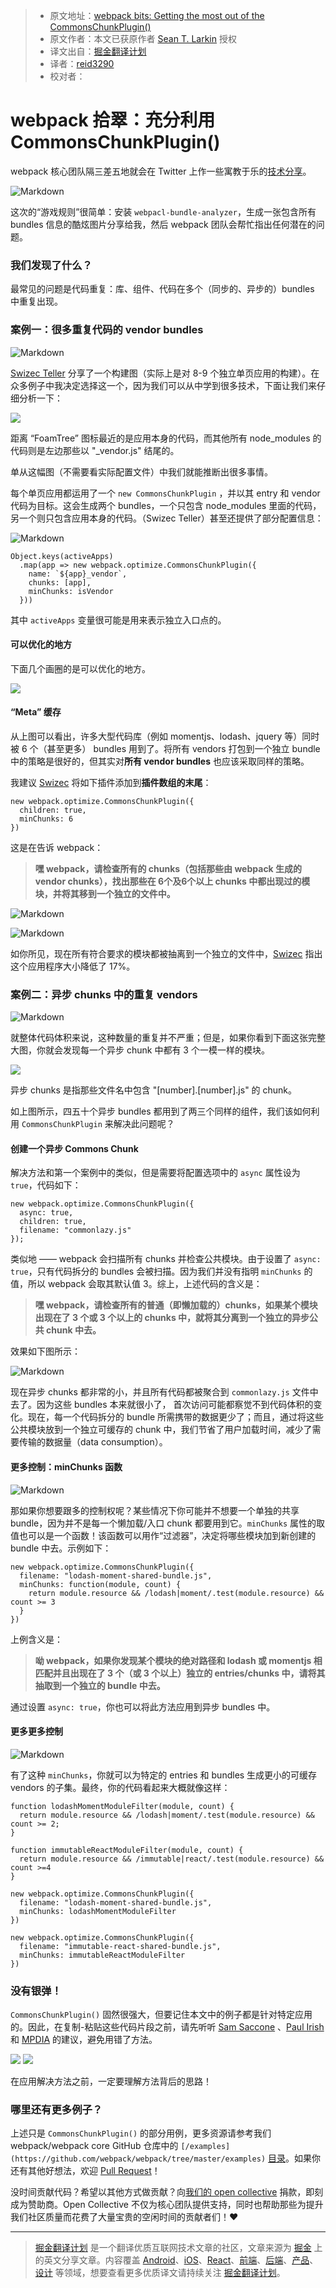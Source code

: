 > * 原文地址：[webpack bits: Getting the most out of the CommonsChunkPlugin()](https://medium.com/webpack/webpack-bits-getting-the-most-out-of-the-commonschunkplugin-ab389e5f318#.hn8v7ul1f)
> * 原文作者：本文已获原作者 [Sean T. Larkin](https://medium.com/@TheLarkInn) 授权
> * 译文出自：[掘金翻译计划](https://github.com/xitu/gold-miner)
> * 译者：[reid3290](https://github.com/reid3290)
> * 校对者：

# webpack 拾翠：充分利用 CommonsChunkPlugin() #

webpack 核心团队隔三差五地就会在 Twitter 上作一些寓教于乐的[技术分享](https://twitter.com/TheLarkInn/status/842817690951733248)。

![Markdown](http://i4.buimg.com/1949/614a949156a09f9e.png)

这次的“游戏规则”很简单：安装 `webpacl-bundle-analyzer`，生成一张包含所有 bundles 信息的酷炫图片分享给我，然后 webpack 团队会帮忙指出任何潜在的问题。

### 我们发现了什么？ ###

最常见的问题是代码重复：库、组件、代码在多个（同步的、异步的）bundles 中重复出现。

### 案例一：很多重复代码的 vendor bundles ###

![Markdown](http://i4.buimg.com/1949/4861f2a4f8e4ad74.png)

[Swizec Teller](https://medium.com/@swizec) 分享了一个构建图（实际上是对 8-9 个独立单页应用的构建）。在众多例子中我决定选择这一个，因为我们可以从中学到很多技术，下面让我们来仔细分析一下：

<img class="progressiveMedia-noscript js-progressiveMedia-inner" src="https://cdn-images-1.medium.com/max/2000/1*Mt5awEvcigXceRDpZRX4Dw.png">

距离 “FoamTree” 图标最近的是应用本身的代码，而其他所有 node_modules 的代码则是左边那些以 "_vendor.js" 结尾的。

单从这幅图（不需要看实际配置文件）中我们就能推断出很多事情。

每个单页应用都运用了一个 `new CommonsChunkPlugin` ，并以其 entry 和 vendor 代码为目标。这会生成两个 bundles，一个只包含 node_modules 里面的代码，另一个则只包含应用本身的代码。（Swizec Teller）甚至还提供了部分配置信息：

![Markdown](http://i4.buimg.com/1949/5a6138ec9a638b46.png)

    Object.keys(activeApps)
      .map(app => new webpack.optimize.CommonsChunkPlugin({
        name: `${app}_vendor`,
        chunks: [app],
        minChunks: isVendor
      }))

其中 `activeApps` 变量很可能是用来表示独立入口点的。

#### 可以优化的地方 ####

下面几个画圈的是可以优化的地方。

<img class="progressiveMedia-noscript js-progressiveMedia-inner" src="https://cdn-images-1.medium.com/max/800/1*D4m4sa9X1V05y7I7ZCMbZA.png">

#### “Meta” 缓存 ####

从上图可以看出，许多大型代码库（例如 momentjs、lodash、jquery 等）同时被 6 个（甚至更多） bundles 用到了。将所有 vendors 打包到一个独立 bundle 中的策略是很好的，但其实对**所有 vendor bundles** 也应该采取同样的策略。

我建议 [Swizec](https://medium.com/@swizec) 将如下插件添加到**插件数组的末尾**：

    new webpack.optimize.CommonsChunkPlugin({
      children: true, 
      minChunks: 6
    })

这是在告诉 webpack：

> **嘿 webpack，请检查所有的 chunks（包括那些由 webpack 生成的 vendor chunks），找出那些在 6个及6个以上 chunks 中都出现过的模块，并将其移到一个独立的文件中。**

![Markdown](http://i4.buimg.com/1949/e78d1afe76a28e8c.png)


![Markdown](http://i4.buimg.com/1949/34e0c53c6bcbebc0.png)

如你所见，现在所有符合要求的模块都被抽离到一个独立的文件中，[Swizec](https://medium.com/@swizec) 指出这个应用程序大小降低了 17%。

### 案例二：异步 chunks 中的重复 vendors

![Markdown](http://i4.buimg.com/1949/6c6cf1a954d205cf.png)

就整体代码体积来说，这种数量的重复并不严重；但是，如果你看到下面这张完整大图，你就会发现每一个异步 chunk 中都有 3 个一模一样的模块。

<img class="progressiveMedia-noscript js-progressiveMedia-inner" src="https://cdn-images-1.medium.com/max/2000/1*yRCgk_pzDpkMfQGKpCO_HA.jpeg">

异步 chunks 是指那些文件名中包含 "[number].[number].js" 的 chunk。

如上图所示，四五十个异步 bundles 都用到了两三个同样的组件，我们该如何利用 `CommonsChunkPlugin` 来解决此问题呢？

#### 创建一个异步 Commons Chunk ####

解决方法和第一个案例中的类似，但是需要将配置选项中的 `async` 属性设为 `true`，代码如下：

    new webpack.optimize.CommonsChunkPlugin({
      async: true, 
      children: true, 
      filename: "commonlazy.js"
    });

类似地 —— webpack 会扫描所有 chunks 并检查公共模块。由于设置了 `async: true`，只有代码拆分的 bundles 会被扫描。因为我们并没有指明 `minChunks` 的值，所以 webpack 会取其默认值 3。综上，上述代码的含义是：

> **嘿 webpack，请检查所有的普通（即懒加载的）chunks，如果某个模块出现在了 3 个或 3 个以上的 chunks 中，就将其分离到一个独立的异步公共 chunk 中去。**

效果如下图所示：

![Markdown](http://i4.buimg.com/1949/626cbab70072f442.png)

现在异步 chunks 都非常的小，并且所有代码都被聚合到 `commonlazy.js` 文件中去了。因为这些 bundles 本来就很小了， 首次访问可能都察觉不到代码体积的变化。现在，每一个代码拆分的 bundle 所需携带的数据更少了；而且，通过将这些公共模块放到一个独立可缓存的 chunk 中，我们节省了用户加载时间，减少了需要传输的数据量（data consumption）。

#### 更多控制：minChunks 函数 ####

![Markdown](http://i4.buimg.com/1949/4c434dda7236e0e0.png)

那如果你想要跟多的控制权呢？某些情况下你可能并不想要一个单独的共享 bundle，因为并不是每一个懒加载/入口 chunk 都要用到它。`minChunks` 属性的取值也可以是一个函数！该函数可以用作“过滤器”，决定将哪些模块加到新创建的 bundle 中去。示例如下：

    new webpack.optimize.CommonsChunkPlugin({
      filename: "lodash-moment-shared-bundle.js", 
      minChunks: function(module, count) { 
        return module.resource && /lodash|moment/.test(module.resource) && count >= 3
      }
    })

上例含义是：

> **呦 webpack，如果你发现某个模块的绝对路径和 lodash 或 momentjs 相匹配并且出现在了 3 个（或 3 个以上）独立的 entries/chunks 中，请将其抽取到一个独立的 bundle 中去。**

通过设置 `async: true`，你也可以将此方法应用到异步 bundles 中。

#### 更多更多控制

![Markdown](http://i4.buimg.com/1949/4c434dda7236e0e0.png)

有了这种 `minChunks`，你就可以为特定的 entries 和 bundles 生成更小的可缓存 vendors 的子集。最终，你的代码看起来大概就像这样：

    function lodashMomentModuleFilter(module, count) {
      return module.resource && /lodash|moment/.test(module.resource) && count >= 2;
    }

    function immutableReactModuleFilter(module, count) {
      return module.resource && /immutable|react/.test(module.resource) && count >=4
    }
    
    new webpack.optimize.CommonsChunkPlugin({
      filename: "lodash-moment-shared-bundle.js", 
      minChunks: lodashMomentModuleFilter
    })
    
    new webpack.optimize.CommonsChunkPlugin({
      filename: "immutable-react-shared-bundle.js", 
      minChunks: immutableReactModuleFilter
    })

### 没有银弹！ ### 

`CommonsChunkPlugin()` 固然很强大，但要记住本文中的例子都是针对特定应用的。因此，在复制-粘贴这些代码片段之前，请先听听 [Sam Saccone](https://medium.com/@samccone) 、[Paul Irish](https://medium.com/@paul_irish) 和 [MPDIA](https://youtu.be/6m_E-mC0y3Y?t=11m38s) 的建议，避免用错了方法。

<img class="progressiveMedia-noscript js-progressiveMedia-inner" src="https://cdn-images-1.medium.com/max/600/1*ca-C6QCv9ANIJ05lR8wm_w.png">

<img class="progressiveMedia-noscript js-progressiveMedia-inner" src="https://cdn-images-1.medium.com/max/600/1*BGLLxCDDczXd9hxO47eTcw.png">

在应用解决方法之前，一定要理解方法背后的思路！

### 哪里还有更多例子？ ###

上述只是 `CommonsChunkPlugin()` 的部分用例，更多资源请参考我们 webpack/webpack core GitHub 仓库中的 `[/examples](https://github.com/webpack/webpack/tree/master/examples)` [目录](https://github.com/webpack/webpack/tree/master/examples)。如果你还有其他好想法，欢迎 [Pull Request](https://github.com/webpack/webpack/blob/master/CONTRIBUTING.md)！

没时间贡献代码？希望以其他方式做贡献？向[我们的 open collective](https://opencollective.com/webpack) 捐款，即刻成为赞助商。Open Collective 不仅为核心团队提供支持，同时也帮助那些为提升我们社区质量而花费了大量宝贵的空闲时间的贡献者们！❤

---

> [掘金翻译计划](https://github.com/xitu/gold-miner) 是一个翻译优质互联网技术文章的社区，文章来源为 [掘金](https://juejin.im) 上的英文分享文章。内容覆盖 [Android](https://github.com/xitu/gold-miner#android)、[iOS](https://github.com/xitu/gold-miner#ios)、[React](https://github.com/xitu/gold-miner#react)、[前端](https://github.com/xitu/gold-miner#前端)、[后端](https://github.com/xitu/gold-miner#后端)、[产品](https://github.com/xitu/gold-miner#产品)、[设计](https://github.com/xitu/gold-miner#设计) 等领域，想要查看更多优质译文请持续关注 [掘金翻译计划](https://github.com/xitu/gold-miner)。
